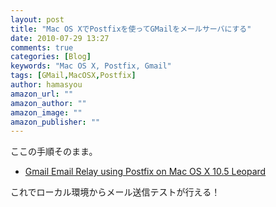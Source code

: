 ```yaml
---
layout: post
title: "Mac OS XでPostfixを使ってGMailをメールサーバにする"
date: 2010-07-29 13:27
comments: true
categories: [Blog]
keywords: "Mac OS X, Postfix, Gmail"
tags: [GMail,MacOSX,Postfix]
author: hamasyou
amazon_url: ""
amazon_author: ""
amazon_image: ""
amazon_publisher: ""
---
```


ここの手順そのまま。

<ul><li><a href="http://www.riverturn.com/blog/?p=239" rel="external nofollow">Gmail Email Relay using Postfix on Mac OS X 10.5 Leopard</a></li></ul>

これでローカル環境からメール送信テストが行える！
